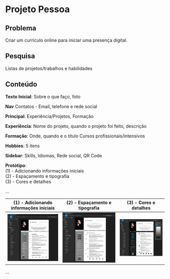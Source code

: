 # Projeto Pessoa

## Problema

Criar um currículo online para iniciar uma presença digital.

## Pesquisa

Listas de projetos/trabalhos e habilidades

## Conteúdo

**Texto Inicial**: 
Sobre o que faço, foto

**Nav**
Contatos - Email, telefone e rede social

**Principal**: 
Experiência/Projetos, Formação

**Experiência**: 
Nome do projeto, quando o projeto foi feito, descrição

**Formação**:
Onde, quando e o título 
Cursos profissionais/intensivos

**Hobbies**:
5 itens


**Sidebar**:
Skills, Idiomas, Rede social, QR Code

**Protótipo**:<br>
(1) - Adicionando informações iniciais<br>
(2) - Espaçamento e tipografia<br>
(3) - Cores e detalhes<br>

...

| (1) - Adicionando informações iniciais              | (2) - Espaçamento e tipografia                      | (3) - Cores e detalhes                      |
| --------------------------------------------------- | --------------------------------------------------- | --------------------------------------------------- |
| ![Adicionando informações iniciais](https://github.com/GuiDev45/UX-UI-Evolucao-e-Praticas/blob/master/Projeto%20Pessoal/print/print-conteudo-inicio.JPG) | ![Espaçamento e tipografia](https://github.com/GuiDev45/UX-UI-Evolucao-e-Praticas/blob/master/Projeto%20Pessoal/print/print-tipografia-e-espacamento.JPG) | ![ Cores e detalhes](https://github.com/GuiDev45/UX-UI-Evolucao-e-Praticas/blob/master/Projeto%20Pessoal/print/print-cores-e-detalhes.JPG)

...
